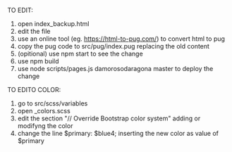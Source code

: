 TO EDIT: 
1. open index_backup.html 
2. edit the file
3. use an online tool (eg. https://html-to-pug.com/) to convert html to pug
4. copy the pug code to src/pug/index.pug replacing the old content
5. (opitional) use npm start to see the change
6. use npm build
7. use node scripts/pages.js damorosodaragona master to deploy the change 


TO EDITO COLOR:
1. go to src/scss/variables
2. open \_colors.scss
3. edit the section "// Override Bootstrap color system" adding or modifyng the color
4. change the line $primary: $blue4; inserting the new color as value of $primary